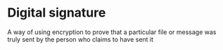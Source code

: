 [Title]: # (Цифровая подпись)
[Order]: # (29)

# Digital signature

A way of using encryption to prove that a particular file or message was truly sent by the person who claims to have sent it